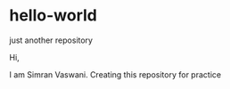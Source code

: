 # hello-world
just another repository

Hi,

I am Simran Vaswani. Creating this repository for practice
